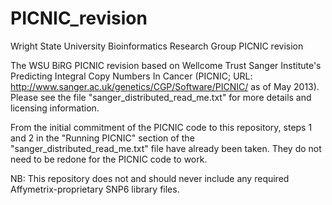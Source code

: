 PICNIC_revision
===============

Wright State University Bioinformatics Research Group PICNIC revision

The WSU BiRG PICNIC revision based on Wellcome Trust Sanger Institute's Predicting Integral Copy Numbers In Cancer (PICNIC; URL: http://www.sanger.ac.uk/genetics/CGP/Software/PICNIC/ as of May 2013). Please see the file "sanger_distributed_read_me.txt" for more details and licensing information.

From the initial commitment of the PICNIC code to this repository, steps 1 and 2 in the "Running PICNIC" section of the "sanger_distributed_read_me.txt" file have already been taken. They do not need to be redone for the PICNIC code to work.

NB: This repository does not and should never include any required Affymetrix-proprietary SNP6 library files.
